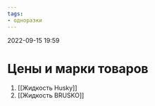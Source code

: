 ```yaml
---
tags:
- одноразки
---
```


2022-09-15
19:59

# Цены и марки товаров

1. [[Жидкость Husky]]
2. [[Жидкость BRUSKO]]